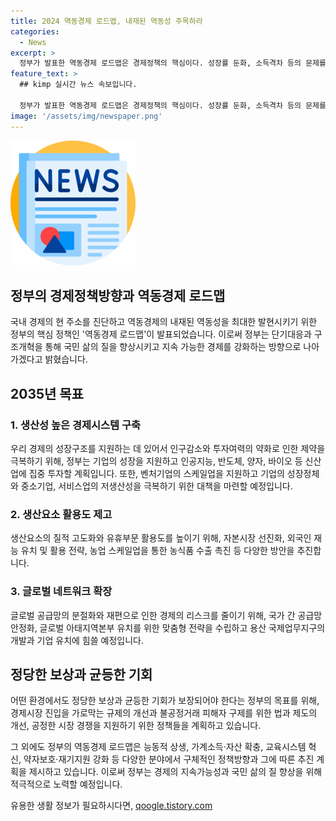```yaml
---
title: 2024 역동경제 로드맵, 내재된 역동성 주목하라
categories:
  - News
excerpt: >
  정부가 발표한 역동경제 로드맵은 경제정책의 핵심이다. 성장률 둔화, 소득격차 등의 문제를 해결하기 위해 단기대응과 구조개혁을 통해 국민 삶의 질을 높이고 지속가능한 경제를 구현하겠다고 한다. 중소기업 및 서비스업 지원, 환경 경영제도화, 능동적 상생, 교육 혁신 등을 통해 경제시스템을 개선하고 혁신생태계를 강화할 것이다. 소상공인 지원 등 포용적 정책으로 경제의 지속성과 국민 삶의 질을 향상시킬 것으로 기대된다.
feature_text: >
  ## kimp 실시간 뉴스 속보입니다.

  정부가 발표한 역동경제 로드맵은 경제정책의 핵심이다. 성장률 둔화, 소득격차 등의 문제를 해결하기 위해 단기대응과 구조개혁을 통해 국민 삶의 질을 높이고 지속가능한 경제를 구현하겠다고 한다. 중소기업 및 서비스업 지원, 환경 경영제도화, 능동적 상생, 교육 혁신 등을 통해 경제시스템을 개선하고 혁신생태계를 강화할 것이다. 소상공인 지원 등 포용적 정책으로 경제의 지속성과 국민 삶의 질을 향상시킬 것으로 기대된다.
image: '/assets/img/newspaper.png'
---
```


<p><img src="/assets/img/newspaper.png" alt="kimplant 속보" /></p>

<h2 data-ke-size="size26">정부의 경제정책방향과 역동경제 로드맵</h2>

<p>국내 경제의 현 주소를 진단하고 역동경제의 내재된 역동성을 최대한 발현시키기 위한 정부의 핵심 정책인 '역동경제 로드맵'이 발표되었습니다. 이로써 정부는 단기대응과 구조개혁을 통해 국민 삶의 질을 향상시키고 지속 가능한 경제를 강화하는 방향으로 나아가겠다고 밝혔습니다.</p>

<h2 data-ke-size="size24">2035년 목표</h2>

<h3>1. 생산성 높은 경제시스템 구축</h3>

<p>우리 경제의 성장구조를 지원하는 데 있어서 인구감소와 투자여력의 약화로 인한 제약을 극복하기 위해, 정부는 기업의 성장을 지원하고 인공지능, 반도체, 양자, 바이오 등 신산업에 집중 투자할 계획입니다. 또한, 벤처기업의 스케일업을 지원하고 기업의 성장정체와 중소기업, 서비스업의 저생산성을 극복하기 위한 대책을 마련할 예정입니다.</p>

<h3>2. 생산요소 활용도 제고</h3>

<p>생산요소의 질적 고도화와 유휴부문 활용도를 높이기 위해, 자본시장 선진화, 외국인 재능 유치 및 활용 전략, 농업 스케일업을 통한 농식품 수출 촉진 등 다양한 방안을 추진합니다.</p>

<h3>3. 글로벌 네트워크 확장</h3>

<p>글로벌 공급망의 분절화와 재편으로 인한 경제의 리스크를 줄이기 위해, 국가 간 공급망 안정화, 글로벌 아태지역본부 유치를 위한 맞춤형 전략을 수립하고 용산 국제업무지구의 개발과 기업 유치에 힘쓸 예정입니다.</p>

<h2 data-ke-size="size24">정당한 보상과 균등한 기회</h2>

<p>어떤 환경에서도 정당한 보상과 균등한 기회가 보장되어야 한다는 정부의 목표를 위해, 경제시장 진입을 가로막는 규제의 개선과 불공정거래 피해자 구제를 위한 법과 제도의 개선, 공정한 시장 경쟁을 지원하기 위한 정책들을 계획하고 있습니다.</p>

<p data-ke-size="size16"></p>

<p>그 외에도 정부의 역동경제 로드맵은 능동적 상생, 가계소득·자산 확충, 교육시스템 혁신, 약자보호·재기지원 강화 등 다양한 분야에서 구체적인 정책방향과 그에 따른 추진 계획을 제시하고 있습니다. 이로써 정부는 경제의 지속가능성과 국민 삶의 질 향상을 위해 적극적으로 노력할 예정입니다.</p>
유용한 생활 정보가 필요하시다면, <a href="https://qoogle.tistory.com" rel="dofollow">qoogle.tistory.com</a>


